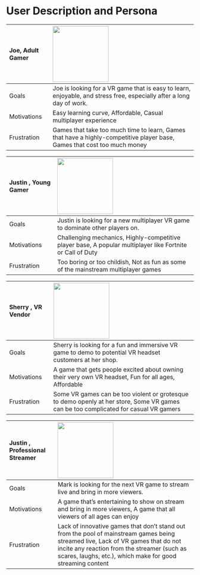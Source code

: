 # User Description and Persona
| Joe, Adult Gamer | <img align = "left" src= "https://user-images.githubusercontent.com/85183388/192059363-d5c75315-4cd3-4e96-b091-7565dc487b9c.jpg" width="150"> |
|:----------------------------|:------------|
| Goals                      | Joe is looking for a VR game that is easy to learn, enjoyable, and stress free, especially after a long day of work.        |
| Motivations              | Easy learning curve, Affordable, Casual multiplayer experience|
| Frustration             | Games that take too much time to learn, Games that have a highly-competitive player base, Games that cost too much money|

| Justin , Young Gamer | <img align = "left" src = "https://user-images.githubusercontent.com/85183388/192060834-766355d3-bcdd-4d32-8add-4a12b5394878.jpg" width = "150"> |
|:----------------------------|:------------|
| Goals                      | Justin is looking for a new multiplayer VR game to dominate other players on.       |
| Motivations              | Challenging mechanics, Highly-competitive player base, A popular multiplayer like Fortnite or Call of Duty|
| Frustration             | Too boring or too childish, Not as fun as some of the mainstream multiplayer games|

| Sherry , VR Vendor              | <img align = "left" src = "https://user-images.githubusercontent.com/85183388/192060616-4e3389a5-4724-4ee7-a682-ba9c5e2773cc.jpg" width = "150">  |
|:----------------------------|:------------|
| Goals                      | Sherry is looking for a fun and immersive VR game to demo to potential VR headset customers at her shop.       |
| Motivations              | A game that gets people excited about owning their very own VR headset, Fun for all ages, Affordable|
| Frustration             | Some VR games can be too violent or grotesque to demo openly at her store, Some VR games can be too complicated for casual VR gamers |

| Justin , Professional Streamer | <img align = "left" src = "https://user-images.githubusercontent.com/85183388/192060346-f234951e-4c96-4817-8e19-f3c943641bff.jpg" width = "150">   |
|:----------------------------|:------------|
| Goals                      | Mark is looking for the next VR game to stream live and bring in more viewers.       |
| Motivations              | A game that’s entertaining to show on stream and bring in more viewers, A game that all viewers of all ages can enjoy|
| Frustration             | Lack of innovative games that don’t stand out from the pool of mainstream games being streamed live, Lack of VR games that do not incite any reaction from the streamer (such as scares, laughs, etc.), which make for good streaming content |
